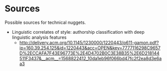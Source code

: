 # Sources
Possible sources for technical nuggets.

- Linguistic correlates of style: authorship classification with deep linguistic
analysis features
    - http://delivery.acm.org/10.1145/1230000/1220443/p611-gamon.pdf?ip=160.39.254.125&id=1220443&acc=OPEN&key=7777116298C9657D%2ECCAFA7F43E96773E%2E4D4702B0C3E38B35%2E6D218144511F3437&__acm__=1568822412_10da1eb96f066bd47fc2f2ea8d3e6aa3


